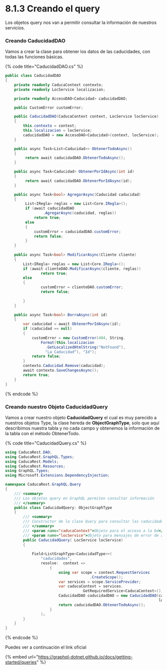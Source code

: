 # 8.1.3 Creando el query

Los objetos query nos van a permitir consultar la información de nuestros servicios.

### Creando CaducidadDAO

Vamos a crear la clase para obtener los datos de las caducidades, con todas las funciones básicas.

{% code title="CaducidadDAO.cs" %}
```csharp
public class CaducidadDAO
{
    private readonly CaducaContext contexto;
    private readonly LocService localizacion;

    private readonly AccesoDAO<Caducidad> caducidadDAO;

    public CustomError customError;

    public CaducidadDAO(CaducaContext context, LocService locService)
    {
        this.contexto = context;
        this.localizacion = locService;
        caducidadDAO = new AccesoDAO<Caducidad>(context, locService);
    }

    public async Task<List<Caducidad>> ObtenerTodoAsync()
    {
         return await caducidadDAO.ObtenerTodoAsync();
    }

    public async Task<Caducidad> ObtenerPorIdAsync(int id)
    {
         return await caducidadDAO.ObtenerPorIdAsync(id);
    }

    public async Task<bool> AgregarAsync(Caducidad caducidad)
    {
         List<IRegla> reglas = new List<Core.IRegla>();
         if (await caducidadDAO
                 .AgregarAsync(caducidad, reglas))
             return true;
         else
         {
             customError = caducidadDAO.customError;
             return false;
         }
    }
      
    public async Task<bool> ModificarAsync(Cliente cliente)
    {
        List<IRegla> reglas = new List<Core.IRegla>();
        if (await clienteDAO.ModificarAsync(cliente, reglas))
                return true;
        else
        {
                customError = clienteDAO.customError;
                return false;
        
        }
    }

    public async Task<bool> BorraAsync(int id)
    {
        var caducidad = await ObtenerPorIdAsync(id);
        if (caducidad == null)
        {
            customError = new CustomError(404, String.
                Format(this.localizacion
                  .GetLocalizedHtmlString("NotFound"), 
                  "La Caducidad"), "Id");
            return false;
        }
        contexto.Caducidad.Remove(caducidad);
        await contexto.SaveChangesAsync();
        return true;
    }
}

```
{% endcode %}

### Creando nuestro Objeto CaducidadQuery

Vamos a crear nuestro objeto **CaducidadQuery** el cual es muy parecido a nuestros objetos Type, la clase hereda de **ObjectGraphType**, solo que aquí describimos nuestra tabla y no cada campo y obtenemos la información de la tabla con el método ObtenerTodo. 

{% code title="CaducidadQuery.cs" %}
```csharp
using CaducaRest.DAO;
using CaducaRest.GraphQL.Types;
using CaducaRest.Models;
using CaducaRest.Resources;
using GraphQL.Types;
using Microsoft.Extensions.DependencyInjection;

namespace CaducaRest.GraphQL.Query
{
    /// <summary>
    /// Los objetos query en GraphQL permiten consultar información
    /// </summary>
    public class CaducidadQuery: ObjectGraphType
    {
        /// <summary>
        /// Constructor de la clase Query para consultar las caducidades
        /// </summary>
        /// <param name="caducaContext">Objeto para el acceso a la bd</param>
        /// <param name="locService">Objeto para mensajes de error de acuerdo al idioma</param>
        public CaducidadQuery( LocService locService)
        {
            
            Field<ListGraphType<CaducidadType>>(
                "caducidades",
                resolve:  context =>
                    {
                        using var scope = context.RequestServices
                                      .CreateScope();
                        var services = scope.ServiceProvider;
                        var caducaContext = services.
                                   GetRequiredService<CaducaContext>();
                        CaducidadDAO caducidadDAO = new CaducidadDAO(caducaContext, 
                                                                     locService);
                        return caducidadDAO.ObtenerTodoAsync();
                    }
                );
        }
    }
}
```
{% endcode %}

Puedes ver a continuación el link oficial

{% embed url="https://graphql-dotnet.github.io/docs/getting-started/queries" %}


